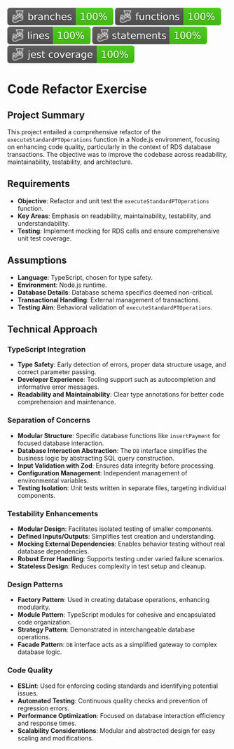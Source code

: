 ![Branches](./badges/coverage-branches.svg)
![Functions](./badges/coverage-functions.svg)
![Lines](./badges/coverage-lines.svg)
![Statements](./badges/coverage-statements.svg)
![Jest coverage](./badges/coverage-jest%20coverage.svg)

# Code Refactor Exercise

## Project Summary
This project entailed a comprehensive refactor of the `executeStandardPTOperations` function in a Node.js environment, focusing on enhancing code quality, particularly in the context of RDS database transactions. The objective was to improve the codebase across readability, maintainability, testability, and architecture.

## Requirements
- **Objective**: Refactor and unit test the `executeStandardPTOperations` function.
- **Key Areas**: Emphasis on readability, maintainability, testability, and understandability.
- **Testing**: Implement mocking for RDS calls and ensure comprehensive unit test coverage.

## Assumptions
- **Language**: TypeScript, chosen for type safety.
- **Environment**: Node.js runtime.
- **Database Details**: Database schema specifics deemed non-critical.
- **Transactional Handling**: External management of transactions.
- **Testing Aim**: Behavioral validation of `executeStandardPTOperations`.

## Technical Approach

### TypeScript Integration
- **Type Safety**: Early detection of errors, proper data structure usage, and correct parameter passing.
- **Developer Experience**: Tooling support such as autocompletion and informative error messages.
- **Readability and Maintainability**: Clear type annotations for better code comprehension and maintenance.

### Separation of Concerns
- **Modular Structure**: Specific database functions like `insertPayment` for focused database interaction.
- **Database Interaction Abstraction**: The `DB` interface simplifies the business logic by abstracting SQL query construction.
- **Input Validation with Zod**: Ensures data integrity before processing.
- **Configuration Management**: Independent management of environmental variables.
- **Testing Isolation**: Unit tests written in separate files, targeting individual components.

### Testability Enhancements
- **Modular Design**: Facilitates isolated testing of smaller components.
- **Defined Inputs/Outputs**: Simplifies test creation and understanding.
- **Mocking External Dependencies**: Enables behavior testing without real database dependencies.
- **Robust Error Handling**: Supports testing under varied failure scenarios.
- **Stateless Design**: Reduces complexity in test setup and cleanup.

### Design Patterns
- **Factory Pattern**: Used in creating database operations, enhancing modularity.
- **Module Pattern**: TypeScript modules for cohesive and encapsulated code organization.
- **Strategy Pattern**: Demonstrated in interchangeable database operations.
- **Facade Pattern**: `DB` interface acts as a simplified gateway to complex database logic.

### Code Quality
- **ESLint**: Used for enforcing coding standards and identifying potential issues.
- **Automated Testing**: Continuous quality checks and prevention of regression errors.
- **Performance Optimization**: Focused on database interaction efficiency and response times.
- **Scalability Considerations**: Modular and abstracted design for easy scaling and modifications.
